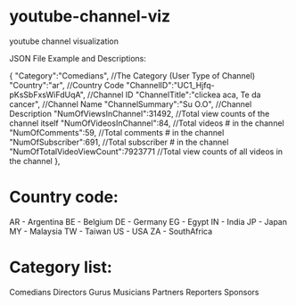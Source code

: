 youtube-channel-viz
===================

youtube channel visualization 


JSON File Example and Descriptions:

 {
    "Category":"Comedians",	//The Category (User Type of Channel)
    "Country":"ar",	//Country Code
    "ChannelID":"UC1_Hjfq-pKsSbFxsWiFdUqA",	//Channel ID
    "ChannelTitle":"clickea aca, Te da cancer", //Channel Name
    "ChannelSummary":"Su O.O", //Channel Description
    "NumOfViewsInChannel":31492,	//Total view counts of the channel itself
    "NumOfVideosInChannel":84,	//Total videos # in the channel
    "NumOfComments":59,	//Total comments # in the channel
    "NumOfSubscriber":691,	//Total subscriber # in the channel
    "NumOfTotalVideoViewCount":7923771	//Total view counts of all videos in the channel
  },
  

Country code:
============
AR - Argentina
BE - Belgium
DE - Germany
EG - Egypt
IN - India
JP - Japan
MY - Malaysia
TW - Taiwan
US - USA
ZA - SouthAfrica

Category list:
=============
Comedians
Directors
Gurus
Musicians
Partners
Reporters
Sponsors
